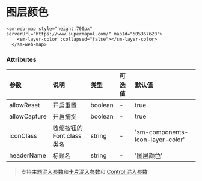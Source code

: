 # 图层颜色

<sm-iframe src="https://iclient.supermap.io/examples/component/components_layer_color_vue.html"></sm-iframe>

```vue
<sm-web-map style="height:700px" serverUrl="https://www.supermapol.com/" mapId="505367620">
    <sm-layer-color :collapsed="false"></sm-layer-color>
  </sm-web-map>
```

### Attributes

| 参数         | 说明                       | 类型    | 可选值 | 默认值                           |
| :----------- | :------------------------- | :------ | :----- | :------------------------------- |
| allowReset   | 开启重置                   | boolean | -      | true                             |
| allowCapture | 开启捕捉                   | boolean | -      | true                             |
| iconClass    | 收缩按钮的 Font class 类名 | string  | -      | 'sm-components-icon-layer-color' |
| headerName   | 标题名                     | string  | -      | '图层颜色'                       |

> 支持[主题混入参数](/zh/api/mixin/mixin.md#theme)和[卡片混入参数](/zh/api/mixin/mixin.md#collapsedcard)和 [Control 混入参数](/zh/api/mixin/mixin.md#control)
